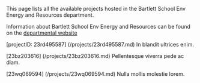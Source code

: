 This page lists all the available projects hosted in the Bartlett School Env Energy and Resources department.

Information about Bartlett School Env Energy and Resources can be found on the [departmental website](www.example.com/dept1)

[projectID: 23rd495587] (/projects/23rd495587.md) In blandit ultrices enim.

[23bz203616] (/projects/23bz203616.md) Pellentesque viverra pede ac diam.

[23wq069594] (/projects/23wq069594.md) Nulla mollis molestie lorem.

